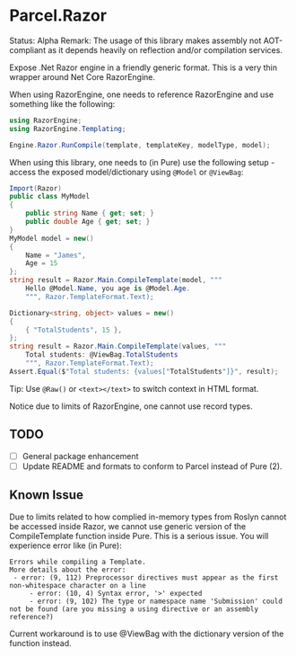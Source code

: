 ﻿# Parcel.Razor

Status: Alpha
Remark: The usage of this library makes assembly not AOT-compliant as it depends heavily on reflection and/or compilation services.

Expose .Net Razor engine in a friendly generic format. This is a very thin wrapper around Net Core RazorEngine.

When using RazorEngine, one needs to reference RazorEngine and use something like the following:

```C#
using RazorEngine;
using RazorEngine.Templating;

Engine.Razor.RunCompile(template, templateKey, modelType, model);
```

When using this library, one needs to (in Pure) use the following setup - access the exposed model/dictionary using `@Model` or `@ViewBag`:

```C#
Import(Razor)
public class MyModel
{
    public string Name { get; set; }
    public double Age { get; set; }
}
MyModel model = new()
{
    Name = "James", 
    Age = 15
};
string result = Razor.Main.CompileTemplate(model, """
    Hello @Model.Name, you age is @Model.Age.
    """, Razor.TemplateFormat.Text);
```

```C#
Dictionary<string, object> values = new()
{
    { "TotalStudents", 15 },
};
string result = Razor.Main.CompileTemplate(values, """
    Total students: @ViewBag.TotalStudents
    """, Razor.TemplateFormat.Text);
Assert.Equal($"Total students: {values["TotalStudents"]}", result);
```

Tip: Use `@Raw()` or `<text></text>` to switch context in HTML format.

Notice due to limits of RazorEngine, one cannot use record types.

## TODO

- [ ] General package enhancement
- [ ] Update README and formats to conform to Parcel instead of Pure (2).

## Known Issue

Due to limits related to how complied in-memory types from Roslyn cannot be accessed inside Razor, we cannot use generic version of the CompileTemplate function inside Pure. This is a serious issue. You will experience error like (in Pure):

```
Errors while compiling a Template.
More details about the error:
 - error: (9, 112) Preprocessor directives must appear as the first non-whitespace character on a line
	 - error: (10, 4) Syntax error, '>' expected
	 - error: (9, 102) The type or namespace name 'Submission' could not be found (are you missing a using directive or an assembly reference?)
```

Current workaround is to use @ViewBag with the dictionary version of the function instead.